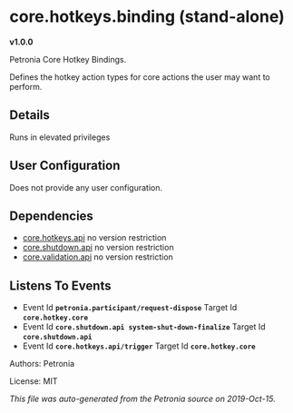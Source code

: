 # core.hotkeys.binding (stand-alone)
**v1.0.0**

Petronia Core Hotkey Bindings.

Defines the hotkey action types for core actions the user may want to perform.

## Details

Runs in elevated privileges

## User Configuration

Does not provide any user configuration.



## Dependencies

* [core.hotkeys.api](core.hotkeys.api.md)
  no version restriction
* [core.shutdown.api](core.shutdown.api.md)
  no version restriction
* [core.validation.api](core.validation.api.md)
  no version restriction






## Listens To Events

* Event Id **`petronia.participant/request-dispose`**
  Target Id **`core.hotkey.core`**
* Event Id **`core.shutdown.api system-shut-down-finalize`**
  Target Id **`core.shutdown.api`**
* Event Id **`core.hotkeys.api/trigger`**
  Target Id **`core.hotkey.core`**



Authors: Petronia

License: MIT

*This file was auto-generated from the Petronia source on 2019-Oct-15.*
